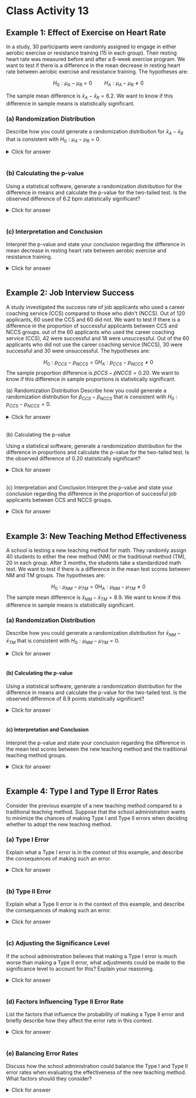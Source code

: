 # Class Activity 13

## Example 1: Effect of Exercise on Heart Rate

In a study, 30 participants were randomly assigned to engage in either aerobic exercise or resistance training (15 in each group). Their resting heart rate was measured before and after a 6-week exercise program. We want to test if there is a difference in the mean decrease in resting heart rate between aerobic exercise and resistance training. The hypotheses are:

$$H_0: \mu_A-\mu_R=0 \quad\quad H_A: \mu_A-\mu_R \neq 0$$

The sample mean difference is $\bar{x}_A - \bar{x}_R = 6.2$. We want to know if this difference in sample means is statistically significant.


### (a) Randomization Distribution

Describe how you could generate a randomization distribution for $\bar{x}_A - \bar{x}_R$ that is consistent with $H_0: \mu_A - \mu_R = 0$.

<details><summary><red>Click for answer</red></summary>
*Answer:* To generate a randomization distribution for the sample mean difference, we would randomly reassign the treatment (aerobic exercise or resistance training) to the study participants. Under the null hypothesis, the mean decrease in resting heart rate would be the same under either treatment. For each reassignment, we would compute the sample mean difference and plot it in the dotplot.

</details><br>

### (b) Calculating the p-value

Using a statistical software, generate a randomization distribution for the difference in means and calculate the p-value for the two-tailed test. Is the observed difference of 6.2 bpm statistically significant?

<details><summary><red>Click for answer</red></summary>
*Answer:* We can use the `permTest` function from the `CarletonStats` package to generate a randomization distribution for the difference in means and calculate the p-value for the two-tailed test. We can compare the p-value of $2e^{-4}$ to a chosen significance level (e.g., 0.05) to determine if the observed difference of 6.2 bpm is statistically significant. Since the p-value is less than the significance level, the observed difference is statistically significant.



```r
library(CarletonStats)
library(readr)
exercise <- read_csv("https://raw.githubusercontent.com/deepbas/statdatasets/main/exercise.csv")
permTest(Decrease_in_Resting_Heart_Rate~Group, data= exercise)
```

<img src="Class_Activity_13_files/figure-epub3/unnamed-chunk-1-1.png" width="100%" />

```

	** Permutation test **

 Permutation test with alternative: two.sided 
 Observed statistic
  Aerobic_Exercise :  9.2 	 Resistance_Training :  3 
 Observed difference: 6.2 

 Mean of permutation distribution: -0.01017 
 Standard error of permutation distribution: 1.20142 
 P-value:  2e-04 

	*-------------*
```




</details><br>

### (c) Interpretation and Conclusion

Interpret the p-value and state your conclusion regarding the difference in mean decrease in resting heart rate between aerobic exercise and resistance training.

<details><summary><red>Click for answer</red></summary>
*Answer:* Since the p-value is less than the significance level, it means that the observed difference of 6.2 bpm is highly unlikely to occur just by random chance under the null hypothesis. In this case, we would reject the null hypothesis and conclude that there is a statistically significant difference in the mean decrease in resting heart rate between aerobic exercise and resistance training.

</details><br>

## Example 2: Job Interview Success

A study investigated the success rate of job applicants who used a career coaching service (CCS) compared to those who didn't (NCCS). Out of 120 applicants, 60 used the CCS and 60 did not. We want to test if there is a difference in the proportion of successful applicants between CCS and NCCS groups. out of the 60 applicants who used the career coaching service (CCS), 42 were successful and 18 were unsuccessful. Out of the 60 applicants who did not use the career coaching service (NCCS), 30 were successful and 30 were unsuccessful. The hypotheses are:

$$H_0: p_{C C S}-p_{N C C S}=0 H_A: p_{C C S}-p_{N C C S} \neq 0$$
The sample proportion difference is $\hat{p}{CCS} - \hat{p}{NCCS} = 0.20$. We want to know if this difference in sample proportions is statistically significant.


(a) Randomization Distribution
Describe how you could generate a randomization distribution for $\hat{p}_{CCS} - \hat{p}_{NCCS}$ that is consistent with $H_0: p_{CCS} - p_{NCCS} = 0$.

<details><summary><red>Click for answer</red></summary>
*Answer:* To generate a randomization distribution for the sample proportion difference, we would randomly reassign the group (CCS or NCCS) to the job applicants. Under the null hypothesis, the proportion of successful applicants would be the same for both groups. For each reassignment, we would compute the sample proportion difference and plot it in the dotplot.

</details><br>

(b) Calculating the p-value

Using a statistical software, generate a randomization distribution for the difference in proportions and calculate the p-value for the two-tailed test. Is the observed difference of 0.20 statistically significant?

<details><summary><red>Click for answer</red></summary>
*Answer:* Using *Statkey* to generate a randomization distribution for the difference in proportions and observing the p-value for the two-tailed test, we can compare the p-value to a chosen significance level (e.g., 0.05) to determine if the observed difference of 0.20 is statistically significant. If the p-value is less than the significance level, the observed difference is statistically significant; otherwise, it is not. The p-value based on this randomization distribution under null hypothesis is $2 \times 0.018 = 0.036$. So, the observed difference of 0.020 is statistically significant.

<center>
<img src="data/teaching_methods.png" width="140%" height="120%"><br>
</center>

</details><br>

(c) Interpretation and Conclusion
Interpret the p-value and state your conclusion regarding the difference in the proportion of successful job applicants between CCS and NCCS groups.

<details><summary><red>Click for answer</red></summary>
*Answer:* Since the p-value is less than the significance level, it means that the observed difference of 0.20 would occur with low chance under the null hypothesis. In this case, we would reject the null hypothesis and conclude that there is a statistically significant difference in the proportion of successful job applicants between CCS and NCCS groups. 

</details><br>

## Example 3: New Teaching Method Effectiveness

A school is testing a new teaching method for math. They randomly assign 40 students to either the new method (NM) or the traditional method (TM), 20 in each group. After 3 months, the students take a standardized math test. We want to test if there is a difference in the mean test scores between NM and TM groups. The hypotheses are:


$$H_0: \mu_{N M}-\mu_{T M}=0 \mathrm{H}_A: \mu_{NM} - \mu_{TM} \neq 0$$
The sample mean difference is $\bar{x}_{NM} - \bar{x}_{TM} = 8.9$. We want to know if this difference in sample means is statistically significant.

### (a) Randomization Distribution

Describe how you could generate a randomization distribution for $\bar{x}_{NM} - \bar{x}_{TM}$ that is consistent with $H_0: \mu_{NM} - \mu_{TM} = 0$.

<details><summary><red>Click for answer</red></summary>
*Answer:* To generate a randomization distribution for the sample proportion difference, we would randomly reassign the teaching method (new or traditional) to the classes. Under the null hypothesis, the proportion of students passing would be the same under either teaching method. For each reassignment, we would compute the sample proportion difference and plot it in the dotplot.

</details><br>

#### (b) Calculating the p-value

Using a statistical software, generate a randomization distribution for the difference in means and calculate the p-value for the two-tailed test. Is the observed difference of 8.9 points statistically significant?

<details><summary><red>Click for answer</red></summary>
*Answer:* The p-value is the proportion of resamples that have a difference of 8.9 or above. Depending on the generated randomization distribution, the p-value is 0.0002. This means is interpreted in terms of how likely it is to observe a difference of 8.9 or greater under the null hypothesis, which is 0.02%.



```r
teaching <- read_csv("https://raw.githubusercontent.com/deepbas/statdatasets/main/teaching_method.csv")
permTest(Math_Test_Score~Group, data= teaching)
```

<img src="Class_Activity_13_files/figure-epub3/unnamed-chunk-2-1.png" width="100%" />

```

	** Permutation test **

 Permutation test with alternative: two.sided 
 Observed statistic
  New_Method :  91.05 	 Traditional_Method :  82.15 
 Observed difference: 8.9 

 Mean of permutation distribution: -0.00337 
 Standard error of permutation distribution: 1.74338 
 P-value:  2e-04 

	*-------------*
```

</details><br>

#### (c) Interpretation and Conclusion

Interpret the p-value and state your conclusion regarding the difference in the mean test scores between the new teaching method and the traditional teaching method groups.

<details><summary><red>Click for answer</red></summary>
*Answer:* Since the p-value is less than the chosen significance level (e.g., 0.05), the results are statistically significant, and we would reject the null hypothesis in favor of the alternative. This would indicate that there is evidence suggesting the new teaching method is more effective than the traditional method. 


</details><br>

## Example 4: Type I and Type II Error Rates

Consider the previous example of a new teaching method compared to a traditional teaching method. Suppose that the school administration wants to minimize the chances of making Type I and Type II errors when deciding whether to adopt the new teaching method.

### (a) Type I Error

Explain what a Type I error is in the context of this example, and describe the consequences of making such an error.

<details><summary><red>Click for answer</red></summary>
*Answer:* A Type I error occurs when we reject the null hypothesis when it's actually true. In this context, it means that we conclude the new teaching method is more effective than the traditional method when, in reality, there is no difference. The consequences of making a Type I error could include investing time and resources into a new teaching method that isn't actually more effective, leading to inefficient allocation of resources.

</details><br>

### (b) Type II Error

Explain what a Type II error is in the context of this example, and describe the consequences of making such an error.

<details><summary><red>Click for answer</red></summary>
*Answer:* A Type II error occurs when we fail to reject the null hypothesis when it's actually false. In this context, it means that we conclude that there is no difference between the new teaching method and the traditional method when, in reality, the new method is more effective. The consequences of making a Type II error could include missing out on the opportunity to improve students' learning outcomes by not adopting the more effective teaching method.

</details><br>

### (c) Adjusting the Significance Level

If the school administration believes that making a Type I error is much worse than making a Type II error, what adjustments could be made to the significance level to account for this? Explain your reasoning.

<details><summary><red>Click for answer</red></summary>
*Answer:* To decrease the chance of making a Type I error, the school administration could choose a smaller significance level, such as 0.01 instead of the typical 0.05. By using a smaller significance level, we require stronger evidence (smaller p-value) to reject the null hypothesis, thus reducing the probability of making a Type I error.

</details><br>

### (d) Factors Influencing Type II Error Rate

List the factors that influence the probability of making a Type II error and briefly describe how they affect the error rate in this context.

<details><summary><red>Click for answer</red></summary>
Answer: Factors that influence the probability of making a Type II error include:

*Effect size:* The true difference between the new teaching method and the traditional method. A larger effect size makes it easier to detect a difference, reducing the Type II error rate.

*Sample size:* The number of students involved in the study. A larger sample size increases the power of the test, making it more likely to detect a true difference and reducing the Type II error rate.

*Variability:* The amount of variation in the students' learning outcomes. Higher variability makes it more difficult to detect a true difference, increasing the Type II error rate.

*Significance level:* The chosen significance level (alpha) also affects the Type II error rate. A larger significance level (e.g., 0.10) decreases the Type II error rate but increases the Type I error rate.

</details><br>

### (e) Balancing Error Rates

Discuss how the school administration could balance the Type I and Type II error rates when evaluating the effectiveness of the new teaching method. What factors should they consider?

<details><summary><red>Click for answer</red></summary>
*Answer:* Balancing the Type I and Type II error rates involves considering the consequences of each type of error and the desired level of confidence in the results. The administration should weigh the risks and benefits of adopting a new teaching method versus maintaining the traditional method. They should also consider factors such as the cost and feasibility of implementing the new method, as well as the potential impact on student learning outcomes. Ultimately, the administration should choose a significance level and sample size that balance the risks associated with Type I and Type II errors while taking into account practical constraints and priorities.

</details><br>
